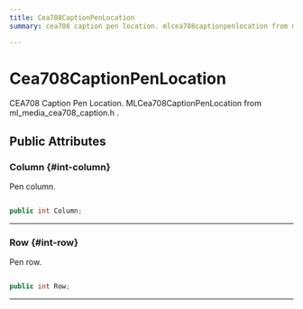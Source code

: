 ```yaml
---
title: Cea708CaptionPenLocation
summary: cea708 caption pen location. mlcea708captionpenlocation from ml-media-cea708-caption.h. 

---
```


# Cea708CaptionPenLocation




CEA708 Caption Pen Location.  MLCea708CaptionPenLocation  from  ml&#95;media&#95;cea708&#95;caption.h .   





## Public Attributes

### Column {#int-column}

Pen column. 

```csharp

public int Column;

```






-----------

### Row {#int-row}

Pen row. 

```csharp

public int Row;

```






-----------

